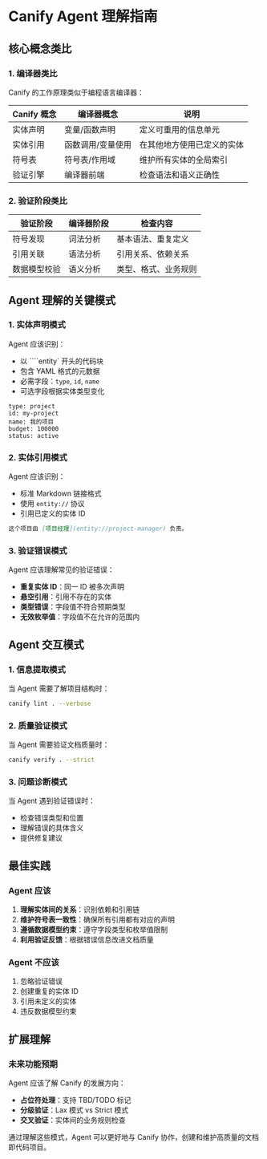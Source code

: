 # Canify Agent 理解指南

## 核心概念类比

### 1. 编译器类比

Canify 的工作原理类似于编程语言编译器：

| Canify 概念 | 编译器概念        | 说明                       |
| ----------- | ----------------- | -------------------------- |
| 实体声明    | 变量/函数声明     | 定义可重用的信息单元       |
| 实体引用    | 函数调用/变量使用 | 在其他地方使用已定义的实体 |
| 符号表      | 符号表/作用域     | 维护所有实体的全局索引     |
| 验证引擎    | 编译器前端        | 检查语法和语义正确性       |

### 2. 验证阶段类比

| 验证阶段     | 编译器阶段 | 检查内容             |
| ------------ | ---------- | -------------------- |
| 符号发现     | 词法分析   | 基本语法、重复定义   |
| 引用关联     | 语法分析   | 引用关系、依赖关系   |
| 数据模型校验 | 语义分析   | 类型、格式、业务规则 |

## Agent 理解的关键模式

### 1. 实体声明模式

Agent 应该识别：

- 以 ````entity` 开头的代码块
- 包含 YAML 格式的元数据
- 必需字段：`type`, `id`, `name`
- 可选字段根据实体类型变化

```entity
type: project
id: my-project
name: 我的项目
budget: 100000
status: active
```

### 2. 实体引用模式

Agent 应该识别：

- 标准 Markdown 链接格式
- 使用 `entity://` 协议
- 引用已定义的实体 ID

```markdown
这个项目由 [项目经理](entity://project-manager) 负责。
```

### 3. 验证错误模式

Agent 应该理解常见的验证错误：

- **重复实体 ID**：同一 ID 被多次声明
- **悬空引用**：引用不存在的实体
- **类型错误**：字段值不符合预期类型
- **无效枚举值**：字段值不在允许的范围内

## Agent 交互模式

### 1. 信息提取模式

当 Agent 需要了解项目结构时：

```bash
canify lint . --verbose
```

### 2. 质量验证模式

当 Agent 需要验证文档质量时：

```bash
canify verify . --strict
```

### 3. 问题诊断模式

当 Agent 遇到验证错误时：

- 检查错误类型和位置
- 理解错误的具体含义
- 提供修复建议

## 最佳实践

### Agent 应该

1. **理解实体间的关系**：识别依赖和引用链
2. **维护符号表一致性**：确保所有引用都有对应的声明
3. **遵循数据模型约束**：遵守字段类型和枚举值限制
4. **利用验证反馈**：根据错误信息改进文档质量

### Agent 不应该

1. 忽略验证错误
2. 创建重复的实体 ID
3. 引用未定义的实体
4. 违反数据模型约束

## 扩展理解

### 未来功能预期

Agent 应该了解 Canify 的发展方向：

- **占位符处理**：支持 TBD/TODO 标记
- **分级验证**：Lax 模式 vs Strict 模式
- **交叉验证**：实体间的业务规则检查

通过理解这些模式，Agent 可以更好地与 Canify 协作，创建和维护高质量的文档即代码项目。
